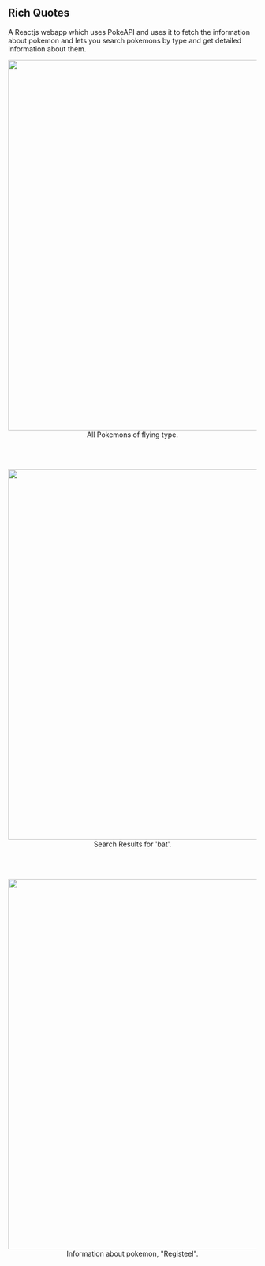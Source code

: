 ## Rich Quotes

A Reactjs webapp which uses PokeAPI and uses it to fetch the information about pokemon and lets you search pokemons by type and get detailed information about them.
</br>

<p align="center">
  <p align="center"><img src="https://github.com/aavgeen1/PokeApp/blob/master/screenshots/pokeapp1.jpg" width="750"/>
  </br><span>All Pokemons of flying type.</span>
  </p>
  </br>
  </br>
   <p align="center"><img src="https://github.com/aavgeen1/PokeApp/blob/master/screenshots/pokeapp2.jpg" width="750"/>
  </br><span>Search Results for 'bat'.</span>
  </p>
  </br>
  </br>
   <p align="center"><img src="https://github.com/aavgeen1/PokeApp/blob/master/screenshots/pokeapp3.jpg" width="750"/>
  </br><span>Information about pokemon, "Registeel".</span>
  </p>
</p>
